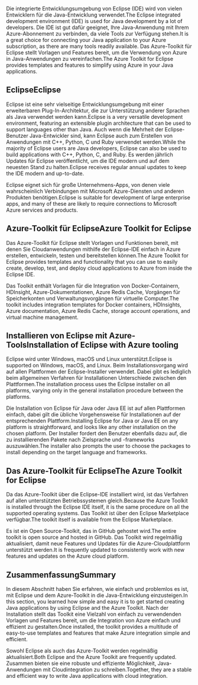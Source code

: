 <span data-ttu-id="395dd-101">Die integrierte Entwicklungsumgebung von Eclipse (IDE) wird von vielen Entwicklern für die Java-Entwicklung verwendet.</span><span class="sxs-lookup"><span data-stu-id="395dd-101">The Eclipse integrated development environment (IDE) is used for Java development by a lot of developers.</span></span> <span data-ttu-id="395dd-102">Die IDE ist gut dafür geeignet, Ihre Java-Anwendung mit Ihrem Azure-Abonnement zu verbinden, da viele Tools zur Verfügung stehen.</span><span class="sxs-lookup"><span data-stu-id="395dd-102">It is a great choice for connecting your Java application to your Azure subscription, as there are many tools readily available.</span></span> <span data-ttu-id="395dd-103">Das Azure-Toolkit für Eclipse stellt Vorlagen und Features bereit, um die Verwendung von Azure in Java-Anwendungen zu vereinfachen.</span><span class="sxs-lookup"><span data-stu-id="395dd-103">The Azure Toolkit for Eclipse provides templates and features to simplify using Azure in your Java applications.</span></span>

## <a name="eclipse"></a><span data-ttu-id="395dd-104">Eclipse</span><span class="sxs-lookup"><span data-stu-id="395dd-104">Eclipse</span></span>

<span data-ttu-id="395dd-105">Eclipse ist eine sehr vielseitige Entwicklungsumgebung mit einer erweiterbaren Plug-In-Architektur, die zur Unterstützung anderer Sprachen als Java verwendet werden kann.</span><span class="sxs-lookup"><span data-stu-id="395dd-105">Eclipse is a very versatile development environment, featuring an extensible plugin architecture that can be used to support languages other than Java.</span></span> <span data-ttu-id="395dd-106">Auch wenn die Mehrheit der Eclipse-Benutzer Java-Entwickler sind, kann Eclipse auch zum Erstellen von Anwendungen mit C++, Python, C und Ruby verwendet werden.</span><span class="sxs-lookup"><span data-stu-id="395dd-106">While the majority of Eclipse users are Java developers, Eclipse can also be used to build applications with C++, Python, C, and Ruby.</span></span> <span data-ttu-id="395dd-107">Es werden jährlich Updates für Eclipse veröffentlicht, um die IDE modern und auf dem neuesten Stand zu halten.</span><span class="sxs-lookup"><span data-stu-id="395dd-107">Eclipse receives regular annual updates to keep the IDE modern and up-to-date.</span></span>

<span data-ttu-id="395dd-108">Eclipse eignet sich für große Unternehmens-Apps, von denen viele wahrscheinlich Verbindungen mit Microsoft Azure-Diensten und anderen Produkten benötigen.</span><span class="sxs-lookup"><span data-stu-id="395dd-108">Eclipse is suitable for development of large enterprise apps, and many of these are likely to require connections to Microsoft Azure services and products.</span></span>

## <a name="azure-toolkit-for-eclipse"></a><span data-ttu-id="395dd-109">Azure-Toolkit für Eclipse</span><span class="sxs-lookup"><span data-stu-id="395dd-109">Azure Toolkit for Eclipse</span></span>

<span data-ttu-id="395dd-110">Das Azure-Toolkit für Eclipse stellt Vorlagen und Funktionen bereit, mit denen Sie Cloudanwendungen mithilfe der Eclipse-IDE einfach in Azure erstellen, entwickeln, testen und bereitstellen können.</span><span class="sxs-lookup"><span data-stu-id="395dd-110">The Azure Toolkit for Eclipse provides templates and functionality that you can use to easily create, develop, test, and deploy cloud applications to Azure from inside the Eclipse IDE.</span></span>

<span data-ttu-id="395dd-111">Das Toolkit enthält Vorlagen für die Integration von Docker-Containern, HDInsight, Azure-Dokumentationen, Azure Redis Cache, Vorgängen für Speicherkonten und Verwaltungsvorgängen für virtuelle Computer.</span><span class="sxs-lookup"><span data-stu-id="395dd-111">The toolkit includes integration templates for Docker containers, HDInsights, Azure documentation, Azure Redis Cache, storage account operations, and virtual machine management.</span></span>

## <a name="installation-of-eclipse-with-azure-tooling"></a><span data-ttu-id="395dd-112">Installieren von Eclipse mit Azure-Tools</span><span class="sxs-lookup"><span data-stu-id="395dd-112">Installation of Eclipse with Azure tooling</span></span>

<span data-ttu-id="395dd-113">Eclipse wird unter Windows, macOS und Linux unterstützt.</span><span class="sxs-lookup"><span data-stu-id="395dd-113">Eclipse is supported on Windows, macOS, and Linux.</span></span> <span data-ttu-id="395dd-114">Beim Installationsvorgang wird auf allen Plattformen der Eclipse-Installer verwendet. Dabei gibt es lediglich beim allgemeinen Verfahren für Installationen Unterschiede zwischen den Plattformen.</span><span class="sxs-lookup"><span data-stu-id="395dd-114">The installation process uses the Eclipse installer on all platforms, varying only in the general installation procedure between the platforms.</span></span>

<span data-ttu-id="395dd-115">Die Installation von Eclipse für Java oder Java EE ist auf allen Plattformen einfach, dabei gilt die übliche Vorgehensweise für Installationen auf der entsprechenden Plattform.</span><span class="sxs-lookup"><span data-stu-id="395dd-115">Installing Eclipse for Java or Java EE on any platform is straightforward, and looks like any other installation on the chosen platform.</span></span> <span data-ttu-id="395dd-116">Der Installer fordert den Benutzer ebenfalls dazu auf, die zu installierenden Pakete nach Zielsprache und -frameworks auszuwählen.</span><span class="sxs-lookup"><span data-stu-id="395dd-116">The installer also prompts the user to choose the packages to install depending on the target language and frameworks.</span></span>

## <a name="the-azure-toolkit-for-eclipse"></a><span data-ttu-id="395dd-117">Das Azure-Toolkit für Eclipse</span><span class="sxs-lookup"><span data-stu-id="395dd-117">The Azure Toolkit for Eclipse</span></span>

<span data-ttu-id="395dd-118">Da das Azure-Toolkit über die Eclipse-IDE installiert wird, ist das Verfahren auf allen unterstützten Betriebssystemen gleich.</span><span class="sxs-lookup"><span data-stu-id="395dd-118">Because the Azure Toolkit is installed through the Eclipse IDE itself, it is the same procedure on all the supported operating systems.</span></span> <span data-ttu-id="395dd-119">Das Toolkit ist über den Eclipse Marketplace verfügbar.</span><span class="sxs-lookup"><span data-stu-id="395dd-119">The toolkit itself is available from the Eclipse Marketplace.</span></span>

<span data-ttu-id="395dd-120">Es ist ein Open Source-Toolkit, das in GitHub gehostet wird.</span><span class="sxs-lookup"><span data-stu-id="395dd-120">The entire toolkit is open source and hosted in GitHub.</span></span> <span data-ttu-id="395dd-121">Das Toolkit wird regelmäßig aktualisiert, damit neue Features und Updates für die Azure-Cloudplattform unterstützt werden.</span><span class="sxs-lookup"><span data-stu-id="395dd-121">It is frequently updated to consistently work with new features and updates on the Azure cloud platform.</span></span>

## <a name="summary"></a><span data-ttu-id="395dd-122">Zusammenfassung</span><span class="sxs-lookup"><span data-stu-id="395dd-122">Summary</span></span>

<span data-ttu-id="395dd-123">In diesem Abschnitt haben Sie erfahren, wie einfach und problemlos es ist, mit Eclipse und dem Azure-Toolkit in die Java-Entwicklung einzusteigen.</span><span class="sxs-lookup"><span data-stu-id="395dd-123">In this section, you learned how simple and easy it is to get started creating Java applications by using Eclipse and the Azure Toolkit.</span></span> <span data-ttu-id="395dd-124">Nach der Installation stellt das Toolkit eine Vielzahl von einfach zu verwendenden Vorlagen und Features bereit, um die Integration von Azure einfach und effizient zu gestalten.</span><span class="sxs-lookup"><span data-stu-id="395dd-124">Once installed, the toolkit provides a multitude of easy-to-use templates and features that make Azure integration simple and efficient.</span></span>

<span data-ttu-id="395dd-125">Sowohl Eclipse als auch das Azure-Toolkit werden regelmäßig aktualisiert.</span><span class="sxs-lookup"><span data-stu-id="395dd-125">Both Eclipse and the Azure Toolkit are frequently updated.</span></span> <span data-ttu-id="395dd-126">Zusammen bieten sie eine robuste und effiziente Möglichkeit, Java-Anwendungen mit Cloudintegration zu schreiben.</span><span class="sxs-lookup"><span data-stu-id="395dd-126">Together, they are a stable and efficient way to write Java applications with cloud integration.</span></span>
